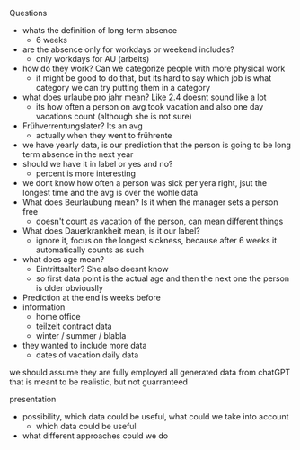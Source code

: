 Questions

- whats the definition of long term absence
  - 6 weeks
- are the absence only for workdays or weekend includes?
  - only workdays for AU (arbeits)
- how do they work? Can we categorize people with more physical work
  - it might be good to do that, but its hard to say which job is what category we can try putting them in a category
- what does urlaube pro jahr mean? Like 2.4 doesnt sound like a lot
  - its how often a person on avg took vacation and also one day vacations count (although she is not sure)
- Frühverrentungslater? Its an avg
  - actually when they went to frührente
- we have yearly data, is our prediction that the person is going to be long term absence in the next year
- should we have it in label or yes and no?
  - percent is more interesting
- we dont know how often a person was sick per yera right, jsut the longest time and the avg is over the wohle data
- What does Beurlaubung mean? Is it when the manager sets a person free
  - doesn't count as vacation of the person, can mean different things
- What does Dauerkrankheit mean, is it our label?
  - ignore it, focus on the longest sickness, because after 6 weeks it automatically counts as such
- what does age mean?
  - Eintrittsalter? She also doesnt know
  - so first data point is the actual age and then the next one the person is older obviouslly
- Prediction at the end is weeks before
- information
  - home office
  - teilzeit contract data
  - winter / summer / blabla
- they wanted to include more data
  - dates of vacation daily data


we should assume they are fully employed
all generated data from chatGPT that is meant to be realistic, but not guarranteed



presentation
- possibility, which data could be useful, what could we take into account
  - which data could be useful
- what different approaches could we do